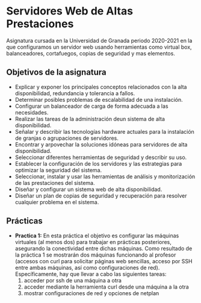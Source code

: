 # Servidores Web de Altas Prestaciones
Asignatura cursada en la Universidad de Granada periodo 2020-2021 en la que configuramos un servidor web usando herramientas como virtual box, balanceadores, cortafuegos, copias de seguridad y mas elementos.

## Objetivos de la asignatura
* Explicar y exponer los principales conceptos relacionados con la alta disponibilidad, redundancia y tolerancia a fallos.
* Determinar posibles problemas de escalabilidad de una instalación.
* Configurar un balanceador de carga de forma adecuada a las necesidades.
* Realizar las tareas de la administración deun sistema de alta disponibilidad.
* Señalar y describir las tecnologías hardware actuales para la instalación de granjas o agrupaciones de servidores.
* Encontrar y arpovechar la soluciones idóneas para servidores de alta disponibilidad.
* Seleccionar diferentes herramientas de seguridad y describir su uso.
* Establecer la configuración de los servidores y las estrategias para optimizar la seguridad del sistema.
* Seleccionar, instalar  y usar las herramientas de análisis y monitorización de las prestaciones del sistema.
* Diseñar y configurar un sistema web de alta disponibilidad.
* Diseñar un plan de copias de seguridad y recuperación para resolver cualquier problema en el sistema.

## Prácticas
* **Practica 1:** En esta práctica el objetivo es configurar las máquinas virtuales (al menos dos) para
trabajar en prácticas posteriores, asegurando la conectividad entre dichas máquinas.
Como resultado de la práctica 1 se mostrarán dos máquinas funcionando al profesor
(accesos con curl para solicitar páginas web sencillas, acceso por SSH entre ambas
máquinas, así como configuraciones de red).
Específicamente, hay que llevar a cabo las siguientes tareas:
    1. acceder por ssh de una máquina a otra
    2. acceder mediante la herramienta curl desde una máquina a la otra
    3. mostrar configuraciones de red y opciones de netplan
    
